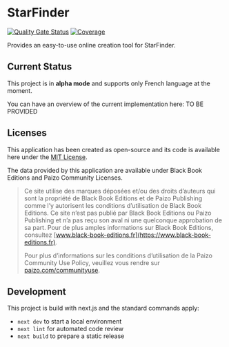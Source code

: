 # StarFinder

[![Quality Gate Status](https://sonarcloud.io/api/project_badges/measure?project=superfaz_starfinder&metric=alert_status)](https://sonarcloud.io/summary/new_code?id=superfaz_starfinder)
[![Coverage](https://sonarcloud.io/api/project_badges/measure?project=superfaz_starfinder&metric=coverage)](https://sonarcloud.io/summary/new_code?id=superfaz_starfinder)

Provides an easy-to-use online creation tool for StarFinder.

## Current Status

This project is in **alpha mode** and supports only French language at the moment.

You can have an overview of the current implementation here: TO BE PROVIDED

## Licenses

This application has been created as open-source and its code is available here under the [MIT License](./LICENSE.md).

The data provided by this application are available under Black Book Editions and Paizo Community Licenses.

> Ce site utilise des marques déposées et/ou des droits d’auteurs qui sont la propriété de Black Book Editions et de Paizo Publishing comme l’y autorisent les conditions d’utilisation de Black Book Editions. Ce site n’est pas publié par Black Book Editions ou Paizo Publishing et n’a pas reçu son aval ni une quelconque approbation de sa part. Pour de plus amples informations sur Black Book Editions, consultez [www.black-book-editions.fr](https://www.black-book-editions.fr).
>
> Pour plus d’informations sur les conditions d’utilisation de la Paizo Community Use Policy, veuillez vous rendre sur [paizo.com/communityuse](https://paizo.com/communityuse).

## Development

This project is build with next.js and the standard commands apply:

- `next dev` to start a local environment
- `next lint` for automated code review
- `next build` to prepare a static release
